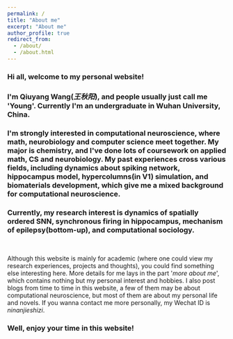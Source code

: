 ```yaml
---
permalink: /
title: "About me"
excerpt: "About me"
author_profile: true
redirect_from: 
  - /about/
  - /about.html
---
```


### Hi all, welcome to my personal website!

### I'm Qiuyang Wang(*王秋阳*),  and people usually just call me 'Young'. Currently I'm an undergraduate in Wuhan University, China.

### I'm strongly interested in computational neuroscience, where math, neurobiology and computer science meet together. My major is chemistry,  and I've done lots of coursework on applied math, CS and neurobiology. My past experiences cross various fields, including dynamics about spiking network, hippocampus model, hypercolumns(in V1) simulation, and biomaterials development, which  give me a mixed background for computational neuroscience.

### Currently, my research interest is dynamics of spatially ordered SNN, synchronous firing in hippocampus, mechanism of epilepsy(bottom-up), and computational sociology.

<br/>

Although this website is mainly for academic (where one could view my research experiences, projects and thoughts), you could find something else interesting here. More details for me lays in the part '*more about me*', which contains nothing but my personal interest and hobbies. I also post blogs from time to time in this website, a few of them may be about computational neuroscience, but most of them are about my personal life and novels. If you wanna contact me more personally, my Wechat ID is  *ninanjieshizi*.



### Well, enjoy your time in this website!

